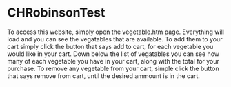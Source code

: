 # CHRobinsonTest

To access this website, simply open the vegetable.htm page. Everything will load and you can see the vegatables that are available.
To add them to your cart simply click the button that says add to cart, for each vegetable you would like in your cart.
Down below the list of vegatables you can see how many of each vegetable you have in your cart, along with the total for your purchase.
To remove any vegetable from your cart, simple click the button that says remove from cart, until the desired ammount is in the cart.
